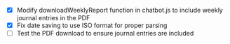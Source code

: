 - [x] Modify downloadWeeklyReport function in chatbot.js to include weekly journal entries in the PDF
- [x] Fix date saving to use ISO format for proper parsing
- [ ] Test the PDF download to ensure journal entries are included
